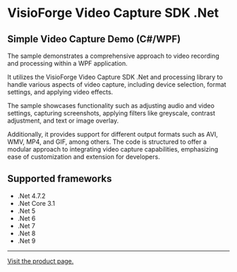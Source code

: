 ﻿# VisioForge Video Capture SDK .Net

## Simple Video Capture Demo (C#/WPF)

The sample demonstrates a comprehensive approach to video recording and processing within a WPF application.

It utilizes the VisioForge Video Capture SDK .Net and processing library to handle various aspects of video capture, including device selection, format settings, and applying video effects.

The sample showcases functionality such as adjusting audio and video settings, capturing screenshots, applying filters like greyscale, contrast adjustment, and text or image overlay.

Additionally, it provides support for different output formats such as AVI, WMV, MP4, and GIF, among others. The code is structured to offer a modular approach to integrating video capture capabilities, emphasizing ease of customization and extension for developers.

## Supported frameworks

* .Net 4.7.2
* .Net Core 3.1
* .Net 5
* .Net 6
* .Net 7
* .Net 8
* .Net 9

---

[Visit the product page.](https://www.visioforge.com/video-capture-sdk-net)
